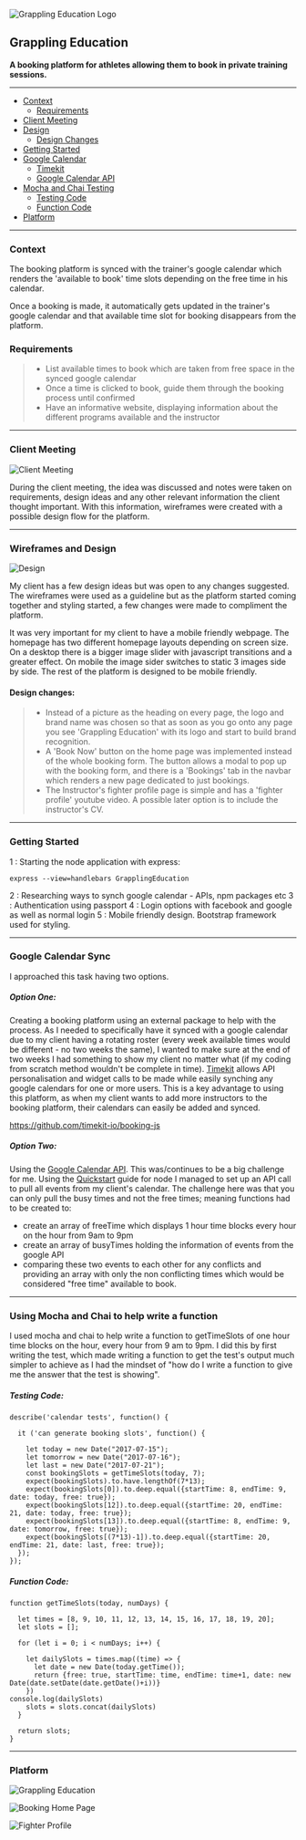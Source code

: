 ![Grappling Education Logo](https://lh3.googleusercontent.com/-YBlptLlddw0/WTdah_YSWwI/AAAAAAAAALU/DS9d9ou5FokEqmWORsDVbKXAohLLBJk8wCLcB/s800/GrapplingEducation.png "GrapplingEducation.png")


## Grappling Education 

**A booking platform for athletes allowing them to book in private training sessions.**

----------

- [Context](#context)
  * [Requirements](#requirements)
- [Client Meeting](#client-meeting)
- [Design](#wireframes-and-design)
  * [Design Changes](#design-changes)
- [Getting Started](#getting-started)
- [Google Calendar](#google-calendar-sync)
  * [Timekit](#option-one)
  * [Google Calendar API](#option-two)
- [Mocha and Chai Testing](#using-mocha-and-chai-to-help-write-a-function)
  * [Testing Code](#testing-code)
  * [Function Code](#function-code)
- [Platform](#platform)

------

### Context

The booking platform is synced with the trainer's google calendar which renders the 'available to book' time slots depending on the free time in his calendar.

Once a booking is made, it automatically gets updated in the trainer's google calendar and that available time slot for booking disappears from the platform.

### Requirements

>- List available times to book which are taken from free space in the synced google calendar
>- Once a time is clicked to book, guide them through the booking process until confirmed
>- Have an informative website, displaying information about the different programs available and the instructor

----------

### Client Meeting

![Client Meeting](https://lh3.googleusercontent.com/-WlGPWZtgiHA/WTeDuCR3dII/AAAAAAAAAL4/FwBKI0n4D7EU8QMvIMITPfQGgZ6S6sTEACLcB/s800/FullSizeRender+%25285%2529.jpg "Client Meeting")

During the client meeting, the idea was discussed and notes were taken on requirements, design ideas and any other relevant information the client thought important. With this information, wireframes were created with a possible design flow for the platform.

----------

### Wireframes and Design

![Design](https://lh3.googleusercontent.com/-6Mti_9FqXbs/WTeELqBIKKI/AAAAAAAAAMA/gagMnC7B6f4k9eYw_NKaqdKR9Ke1uM9vwCLcB/s800/IMG_1533.JPG "Design")

My client has a few design ideas but was open to any changes suggested. The wireframes were used as a guideline but as the platform started coming together and styling started, a few changes were made to compliment the platform.

It was very important for my client to have a mobile friendly webpage. The homepage has two different homepage layouts depending on screen size. 
On a desktop there is a bigger image slider with javascript transitions and a greater effect.
On mobile the image sider switches to static 3 images side by side.
The rest of the platform is designed to be mobile friendly.

#### Design changes:

>- Instead of a picture as the heading on every page, the logo and brand name was chosen so that as soon as you go onto any page you see 'Grappling Education' with its logo and start to build brand recognition.
>- A 'Book Now' button on the home page was implemented instead of the whole booking form. The button allows a modal to pop up with the booking form, and there is a 'Bookings' tab in the navbar which renders a new page dedicated to just bookings.
>- The Instructor's fighter profile page is simple and has a 'fighter profile' youtube video. A possible later option is to include the instructor's CV.

----------

### Getting Started 

1 : Starting the node application with express:
```
express --view=handlebars GrapplingEducation
```
2 :  Researching ways to synch google calendar - APIs, npm packages etc
3 : Authentication using passport 
4 : Login options with facebook and google as well as normal login
5 : Mobile friendly design. Bootstrap framework used for styling.

----------

### Google Calendar Sync

I approached this task having two options.

##### **Option One**: 
Creating a booking platform using an external package to help with the process. As I needed to specifically have it synced with a google calendar due to my client having a rotating roster (every week available times would be different - no two weeks the same), I wanted to make sure at the end of two weeks I had something to show my client no matter what (if my coding from scratch method wouldn't be complete in time).
[Timekit](https://www.timekit.io/) allows API personalisation and widget calls to be made while easily synching any google calendars for one or more users. 
This is a key advantage to using this platform, as when my client wants to add more instructors to the booking platform, their calendars can easily be added and synced. 

https://github.com/timekit-io/booking-js

##### **Option Two**:
Using the [Google Calendar API](https://developers.google.com/google-apps/calendar/). This was/continues to be a big challenge for me. Using the [Quickstart](https://developers.google.com/google-apps/calendar/quickstart/nodejs) guide for node I managed to set up an API call to pull all events from my client's calendar. 
The challenge here was that you can only pull the busy times and not the free times; meaning functions had to be created to:

- create an array of freeTime which displays 1 hour time blocks every hour on the hour from 9am to 9pm
- create an array of busyTimes holding the information of events from the google API
- comparing these two events to each other for any conflicts and providing an array with only the non conflicting times which would be considered "free time" available to book.

----------

### Using Mocha and Chai to help write a function

I used mocha and chai to help write a function to getTimeSlots of one hour time blocks on the hour, every hour from 9 am to 9pm. I did this by first writing the test, which made writing a function to get the test's output much simpler to achieve as I had the mindset of "how do I write a function to give me the answer that the test is showing".

##### **Testing Code:**
```
describe('calendar tests', function() {

  it ('can generate booking slots', function() {

    let today = new Date("2017-07-15");
    let tomorrow = new Date("2017-07-16");
    let last = new Date("2017-07-21");
    const bookingSlots = getTimeSlots(today, 7);
    expect(bookingSlots).to.have.lengthOf(7*13);
    expect(bookingSlots[0]).to.deep.equal({startTime: 8, endTime: 9, date: today, free: true});
    expect(bookingSlots[12]).to.deep.equal({startTime: 20, endTime: 21, date: today, free: true});
    expect(bookingSlots[13]).to.deep.equal({startTime: 8, endTime: 9, date: tomorrow, free: true});
    expect(bookingSlots[(7*13)-1]).to.deep.equal({startTime: 20, endTime: 21, date: last, free: true});
  });
});
```
##### **Function Code:**

```
function getTimeSlots(today, numDays) {

  let times = [8, 9, 10, 11, 12, 13, 14, 15, 16, 17, 18, 19, 20];
  let slots = [];

  for (let i = 0; i < numDays; i++) {

    let dailySlots = times.map((time) => {
      let date = new Date(today.getTime());
      return {free: true, startTime: time, endTime: time+1, date: new Date(date.setDate(date.getDate()+i))}
    })
console.log(dailySlots)
    slots = slots.concat(dailySlots)
  }

  return slots;
} 
```

----------

### Platform

![Grappling Education](https://lh3.googleusercontent.com/-vbP6L0U47Ao/WTjPikqcE-I/AAAAAAAAANU/8iCVtjxBEPwL5vKZFtb6zgXlt_rZ3UVgQCLcB/s800/websitegif.gif "websitegif.gif")

![Booking Home Page](https://lh3.googleusercontent.com/-Zi79bCRNjeY/WTeVYK7ZPCI/AAAAAAAAAMc/jpN2CBIrn84z2RRStIE3OhbhVUWBqbkkwCLcB/s800/Screen+Shot+2017-06-07+at+3.51.40+pm.png "Screen Shot 2017-06-07 at 3.51.40 pm.png")

![Fighter Profile](https://lh3.googleusercontent.com/-YNh_AmK5uhQ/WTeVeVy3VqI/AAAAAAAAAMk/O7fLJ8arqlAcVyQvMmuO163uf9khFXSkQCLcB/s800/Screen+Shot+2017-06-07+at+3.52.06+pm.png "Screen Shot 2017-06-07 at 3.52.06 pm.png")
